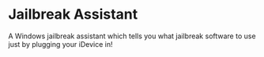 Jailbreak Assistant
===================

A Windows jailbreak assistant which tells you what jailbreak software to use just by plugging your iDevice in!
